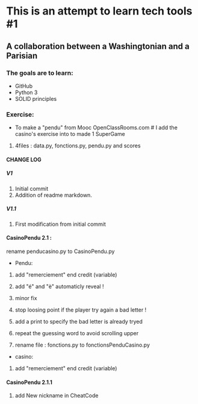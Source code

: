 # This is an attempt to learn tech tools #1

## A collaboration between a Washingtonian and a Parisian 

### The goals are to learn:
 * GitHub
 * Python 3
 * SOLID principles
 
### Exercise:
 * To make a "pendu" from Mooc OpenClassRooms.com   # I add the casino's exercise into to made 1 SuperGame
 
 1. 4files : data.py, fonctions.py, pendu.py and scores  

#### CHANGE LOG
##### V1
 1. Initial commit
 1. Addition of readme markdown.
 
##### V1.1
 1. First modification from initial commit  


#### CasinoPendu 2.1 :

 rename penducasino.py to CasinoPendu.py

 * Pendu:

 1. add "remerciement" end credit (variable)

 1. add "é" and "è" automaticly reveal !

 1. minor fix 

 1. stop loosing point if the player try again a bad letter !

 1. add a print to specify the bad letter is already tryed

 1. repeat the guessing word to avoid scrolling upper

 1. rename file : fonctions.py to fonctionsPenduCasino.py

 * casino:

 1. add "remerciement" end credit (variable)
 
 #### CasinoPendu 2.1.1
 
 1. add New nickname in CheatCode